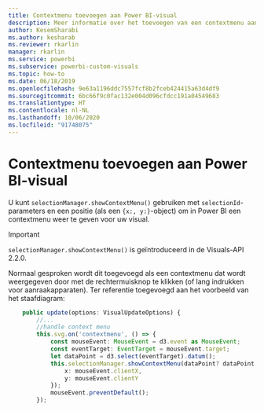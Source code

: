 ```yaml
---
title: Contextmenu toevoegen aan Power BI-visual
description: Meer informatie over het toevoegen van een contextmenu aan een visueel Power BI-element.
author: KesemSharabi
ms.author: kesharab
ms.reviewer: rkarlin
manager: rkarlin
ms.service: powerbi
ms.subservice: powerbi-custom-visuals
ms.topic: how-to
ms.date: 06/18/2019
ms.openlocfilehash: 9e63a1196ddc7557fcf8b2fceb424415a63d4df9
ms.sourcegitcommit: 6bc66f9c0fac132e004d096cfdcc191a04549683
ms.translationtype: HT
ms.contentlocale: nl-NL
ms.lasthandoff: 10/06/2020
ms.locfileid: "91748075"
---
```

# <a name="add-context-menu-to-power-bi-visual"></a>Contextmenu toevoegen aan Power BI-visual

U kunt `selectionManager.showContextMenu()` gebruiken met `selectionId`-parameters en een positie (als een `{x:, y:}`-object) om in Power BI een contextmenu weer te geven voor uw visual.

> [!IMPORTANT]
> `selectionManager.showContextMenu()` is geïntroduceerd in de Visuals-API 2.2.0.

Normaal gesproken wordt dit toegevoegd als een contextmenu dat wordt weergegeven door met de rechtermuisknop te klikken (of lang indrukken voor aanraakapparaten). Ter referentie toegevoegd aan het voorbeeld van het staafdiagram:

```typescript
    public update(options: VisualUpdateOptions) {
        //...
        //handle context menu
        this.svg.on('contextmenu', () => {
            const mouseEvent: MouseEvent = d3.event as MouseEvent;
            const eventTarget: EventTarget = mouseEvent.target;
            let dataPoint = d3.select(eventTarget).datum();
            this.selectionManager.showContextMenu(dataPoint? dataPoint.selectionId : {}, {
                x: mouseEvent.clientX,
                y: mouseEvent.clientY
            });
            mouseEvent.preventDefault();
        });
```
